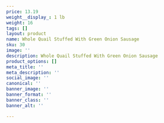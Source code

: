 ```yaml
---
price: 13.19
weight__display_: 1 lb
weight: 16
tags: []
layout: product
name: Whole Quail Stuffed With Green Onion Sausage
sku: 30
image: ''
description: Whole Quail Stuffed With Green Onion Sausage
product_options: []
meta_title: ''
meta_description: ''
social_image: ''
canonical: ''
banner_image: ''
banner_format: ''
banner_class: ''
banner_alt: ''

---
```

